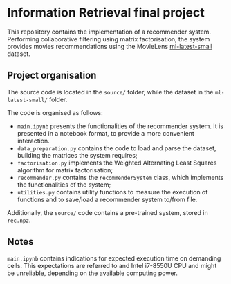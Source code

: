 # Information Retrieval final project

This repository contains the implementation of a recommender system. Performing collaborative filtering using matrix factorisation, the system provides movies recommendations using the MovieLens [ml-latest-small](https://grouplens.org/datasets/movielens/) dataset.


## Project organisation

The source code is located in the `source/` folder, while the dataset in the `ml-latest-small/` folder.

The code is organised as follows:
* `main.ipynb` presents the functionalities of the recommender system. It is presented in a notebook format, to provide a more convenient interaction.
* `data_preparation.py` contains the code to load and parse the dataset, building the matrices the system requires;
* `factorisation.py` implements the Weighted Alternating Least Squares algorithm for matrix factorisation;
* `recommender.py` contains the `recommenderSystem` class, which implements the functionalities of the system;
* `utilities.py` contains utility functions to measure the execution of functions and to save/load a recommender system to/from file.

Additionally, the `source/` code contains a pre-trained system, stored in `rec.npz`.

## Notes

`main.ipynb` contains indications for expected execution time on demanding cells. This expectations are referred to and Intel i7-8550U CPU and might be unreliable, depending on the available computing power.
